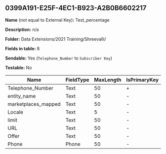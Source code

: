 ## 0399A191-E25F-4EC1-B923-A2B0B6602217

**Name** (not equal to External Key)**:** Test_percentage

**Description:** n/a

**Folder:** Data Extensions/2021 Training/Shreevalli/

**Fields in table:** 8

**Sendable:** Yes (`Telephone_Number` to `Subscriber Key`)

**Testable:** No

| Name | FieldType | MaxLength | IsPrimaryKey | IsNullable | DefaultValue |
| --- | --- | --- | --- | --- | --- |
| Telephone_Number | Text | 50 | + | - |  |
| entity_name | Text | 50 | - | - |  |
| marketplaces_mapped | Text | 50 | - | - |  |
| Locale | Text | 5 | - | - |  |
| limit | Text | 50 | - | + |  |
| URL | Text | 50 | - | + |  |
| Offer | Text | 50 | - | + |  |
| Phone | Phone | 50 | - | - |  |
